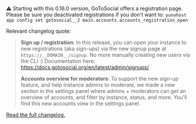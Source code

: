 ⚠️ Starting with this 0.16.0 version, GoToSocial offers a registration page.  
Please be sure you deactivated registrations if you don't want to: `yunohost app config set gotosocial__2 main.accounts.accounts_registration_open`

Relevant changelog quote:
> **Sign up / registration**: In this release, you can open your instance to new registrations (aka sign-ups) via the new signup page at `https://__DOMAIN__/signup`. No more manually creating new users via the CLI :)
> Documentation here: <https://docs.gotosocial.org/en/latest/admin/signups/>
>
> **Accounts overview for moderators**: To support the new sign-up feature, and help instance admins to moderate, we made a new section in the settings panel where admins + moderators can get an overview of accounts, and filter by instance, status, and more. You'll find this new accounts view in the settings panel.

[Read the full changelog.](https://github.com/superseriousbusiness/gotosocial/releases/tag/v0.16.0)
